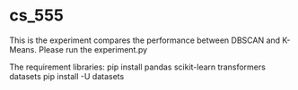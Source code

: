 # cs_555
This is the experiment compares the performance between DBSCAN and K-Means.
Please run the experiment.py

The requirement libraries:
pip install pandas scikit-learn transformers datasets
pip install -U datasets
